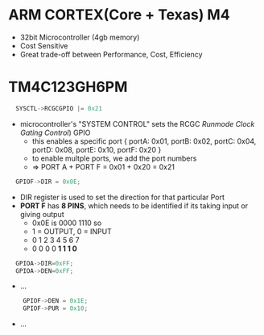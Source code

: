 # ARM CORTEX(Core + Texas) M4

- 32bit Microcontroller (4gb memory)
- Cost Sensitive 
- Great trade-off between Performance, Cost, Efficiency

# TM4C123**GH**6PM

```c
  SYSCTL->RCGCGPIO |= 0x21
```
- microcontroller's "SYSTEM CONTROL" sets the RCGC *Runmode Clock Gating Control*) GPIO
    - this enables a specific port { portA: 0x01, portB: 0x02, portC: 0x04, portD: 0x08, portE: 0x10, portF: 0x20 } 
    - to enable multple ports, we add the port numbers 
    - => PORT A + PORT F = 0x01 + 0x20 = 0x21
```c
  GPIOF->DIR = 0x0E;
```
- DIR register is used to set the direction for that particular Port
- **PORT F** has **8 PINS**, which needs to be identified if its taking input or giving output
    - 0x0E is 0000 1110 so
    - 1 = OUTPUT, 0 = INPUT
    - 0 1 2 3 4 5 6 7
    - 0 0 0 0 **1 1 1 0**
    

```c
  GPIOA->DIR=0xFF;
  GPIOA->DEN=0xFF;
```
- ...

```c
    GPIOF->DEN = 0x1E;
    GPIOF->PUR = 0x10;
```
- ...

